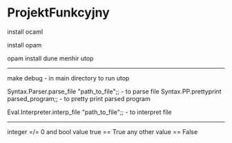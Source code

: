 # ProjektFunkcyjny

install ocaml

install opam

opam install dune menhir utop

----------------------------------------------------

make debug - in main directory to run utop

Syntax.Parser.parse_file "path_to_file";; - to parse file
Syntax.PP.prettyprint parsed_program;; - to pretty print parsed program

Eval.Interpreter.interp_file "path_to_file";; - to interpret file

----------------------------------------------------

integer =/= 0 and bool value true == True
any other value == False
